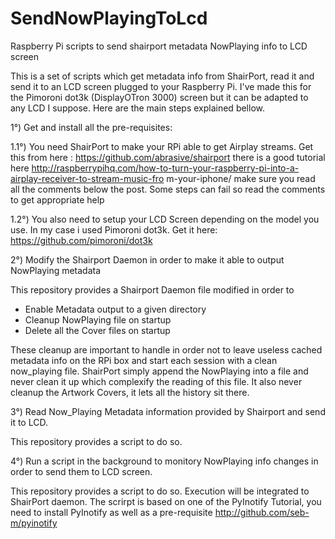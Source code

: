 # SendNowPlayingToLcd
Raspberry Pi scripts to send shairport metadata NowPlaying info to LCD screen

This is a set of scripts which get metadata info from ShairPort, read it and send it to an LCD screen plugged to your Raspberry Pi. I've made this for the Pimoroni dot3k (DisplayOTron 3000) screen but it can be adapted to any LCD I suppose. Here are the main steps explained bellow.

1°) Get and install all the pre-requisites:

1.1°) You need ShairPort to make your RPi able to get Airplay streams. Get this from here : https://github.com/abrasive/shairport
there is a good tutorial here http://raspberrypihq.com/how-to-turn-your-raspberry-pi-into-a-airplay-receiver-to-stream-music-fro
m-your-iphone/ make sure you read all the comments below the post. Some steps can fail so read the comments to get appropriate help

1.2°) You also need to setup your LCD Screen depending on the model you use. In my case i used Pimoroni dot3k. Get it here: https://github.com/pimoroni/dot3k

2°) Modify the Shairport Daemon in order to make it able to output NowPlaying metadata

This repository provides a Shairport Daemon file modified in order to
- Enable Metadata output to a given directory
- Cleanup NowPlaying file on startup
- Delete all the Cover files on startup

These cleanup are important to handle in order not to leave useless cached metadata info on the RPi box and start each session with a clean now_playing file. ShairPort simply append the NowPlaying into a file and never clean it up which complexify the reading of this file. It also never cleanup the Artwork Covers, it lets all the history sit there.

3°) Read Now_Playing Metadata information provided by Shairport and send it to LCD.

This repository provides a script to do so.

4°) Run a script in the background to monitory NowPlaying info changes in order to send them to LCD screen.

This repository provides a script to do so. Execution will be integrated to ShairPort daemon.
The scrirpt is based on one of the PyInotify Tutorial, you need to install PyInotify as well as a pre-requisite
http://github.com/seb-m/pyinotify
